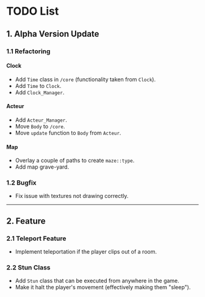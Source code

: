 # TODO List

## 1. Alpha Version Update

### 1.1 Refactoring

#### Clock
- Add `Time` class in `/core` (functionality taken from `Clock`).
- Add `Time` to `Clock`.
- Add `Clock_Manager`.

#### Acteur
- Add `Acteur_Manager`.
- Move `Body` to `/core`.
- Move `update` function to `Body` from `Acteur`.

#### Map
- Overlay a couple of paths to create `maze::type`.
- Add map grave-yard.

### 1.2 Bugfix
- Fix issue with textures not drawing correctly.

---

## 2. Feature

### 2.1 Teleport Feature
- Implement teleportation if the player clips out of a room.

### 2.2 Stun Class
- Add `Stun` class that can be executed from anywhere in the game.
- Make it halt the player's movement (effectively making them "sleep").
